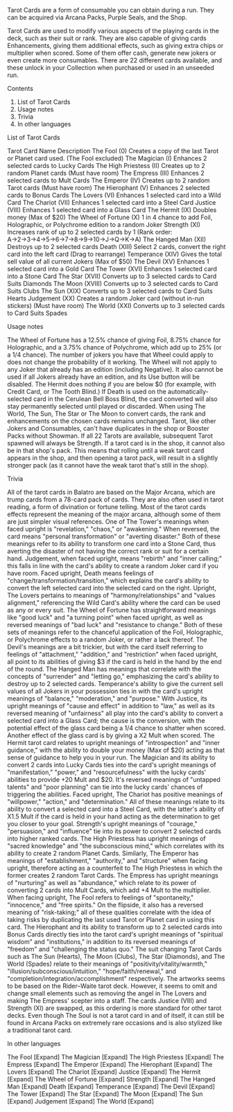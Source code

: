 Tarot Cards are a form of consumable you can obtain during a run. They can be acquired via Arcana Packs, Purple Seals, and the Shop.

Tarot Cards are used to modify various aspects of the playing cards in the deck, such as their suit or rank. They are also capable of giving cards Enhancements, giving them additional effects, such as giving extra chips or multiplier when scored. Some of them offer cash, generate new jokers or even create more consumables. There are 22 different cards available, and these unlock in your Collection when purchased or used in an unseeded run.

Contents

1. List of Tarot Cards
2. Usage notes
3. Trivia
4. In other languages

List of Tarot Cards

Tarot Card Name Description
The Fool (0) Creates a copy of the last Tarot or Planet card used. (The Fool excluded)
The Magician (I) Enhances 2 selected cards to Lucky Cards
The High Priestess (II) Creates up to 2 random Planet cards (Must have room)
The Empress (III) Enhances 2 selected cards to Mult Cards
The Emperor (IV) Creates up to 2 random Tarot cards (Must have room)
The Hierophant (V) Enhances 2 selected cards to Bonus Cards
The Lovers (VI) Enhances 1 selected card into a Wild Card
The Chariot (VII) Enhances 1 selected card into a Steel Card
Justice (VIII) Enhances 1 selected card into a Glass Card
The Hermit (IX) Doubles money (Max of $20)
The Wheel of Fortune (X) 1 in 4 chance to add Foil, Holographic, or Polychrome edition to a random Joker
Strength (XI) Increases rank of up to 2 selected cards by 1 (Rank order: A→2→3→4→5→6→7→8→9→10→J→Q→K→A)
The Hanged Man (XII) Destroys up to 2 selected cards
Death (XIII) Select 2 cards, convert the right card into the left card (Drag to rearrange)
Temperance (XIV) Gives the total sell value of all current Jokers (Max of $50)
The Devil (XV) Enhances 1 selected card into a Gold Card
The Tower (XVI) Enhances 1 selected card into a Stone Card
The Star (XVII) Converts up to 3 selected cards to Card Suits Diamonds
The Moon (XVIII) Converts up to 3 selected cards to Card Suits Clubs
The Sun (XIX) Converts up to 3 selected cards to Card Suits Hearts
Judgement (XX) Creates a random Joker card (without in-run stickers) (Must have room)
The World (XXI) Converts up to 3 selected cards to Card Suits Spades

Usage notes

The Wheel of Fortune has a 12.5% chance of giving Foil, 8.75% chance for Holographic, and a 3.75% chance of Polychrome, which add up to 25% (or a 1/4 chance). The number of jokers you have that Wheel could apply to does not change the probability of it working. The Wheel will not apply to any Joker that already has an edition (including Negative). It also cannot be used if all Jokers already have an edition, and its Use button will be disabled.
The Hermit does nothing if you are below $0 (for example, with Credit Card, or The Tooth Blind.)
If Death is used on the automatically-selected card in the Cerulean Bell Boss Blind, the card converted will also stay permanently selected until played or discarded.
When using The World, The Sun, The Star or The Moon to convert cards, the rank and enhancements on the chosen cards remains unchanged.
Tarot, like other Jokers and Consumables, can't have duplicates in the shop or Booster Packs without Showman. If all 22 Tarots are available, subsequent Tarot spawned will always be Strength.
If a tarot card is in the shop, it cannot also be in that shop's pack. This means that rolling until a weak tarot card appears in the shop, and then opening a tarot pack, will result in a slightly stronger pack (as it cannot have the weak tarot that's still in the shop).

Trivia

All of the tarot cards in Balatro are based on the Major Arcana, which are trump cards from a 78-card pack of cards. They are also often used in tarot reading, a form of divination or fortune telling. Most of the tarot cards effects represent the meaning of the major arcana, although some of them are just simpler visual references.
One of The Tower's meanings when faced upright is "revelation," "chaos," or "awakening." When reversed, the card means "personal transformation" or "averting disaster." Both of these meanings refer to its ability to transform one card into a Stone Card, thus averting the disaster of not having the correct rank or suit for a certain hand.
Judgement, when faced upright, means "rebirth" and "inner calling;" this falls in line with the card's ability to create a random Joker card if you have room.
Faced upright, Death means feelings of "change/transformation/transition," which explains the card's ability to convert the left selected card into the selected card on the right.
Upright, The Lovers pertains to meanings of "harmony/relationships" and "values alignment," referencing the Wild Card's ability where the card can be used as any or every suit.
The Wheel of Fortune has straightforward meanings like "good luck" and "a turning point" when faced upright, as well as reversed meanings of "bad luck" and "resistance to change." Both of these sets of meanings refer to the chanceful application of the Foil, Holographic, or Polychrome effects to a random Joker, or rather a lack thereof.
The Devil's meanings are a bit trickier, but with the card itself referring to feelings of "attachment," "addition," and "restriction" when faced upright, all point to its abilities of giving $3 if the card is held in the hand by the end of the round.
The Hanged Man has meanings that correlate with the concepts of "surrender" and "letting go," emphasizing the card's ability to destroy up to 2 selected cards.
Temperance's ability to give the current sell values of all Jokers in your possession ties in with the card's upright meanings of "balance," "moderation," and "purpose."
With Justice, its upright meanings of "cause and effect" in addition to "law," as well as its reversed meaning of "unfairness" all play into the card's ability to convert a selected card into a Glass Card; the cause is the conversion, with the potential effect of the glass card being a 1/4 chance to shatter when scored.
Another effect of the glass card is by giving a X2 Mult when scored.
The Hermit tarot card relates to upright meanings of "introspection" and "inner guidance," with the ability to double your money (Max of $20) acting as that sense of guidance to help you in your run.
The Magician and its ability to convert 2 cards into Lucky Cards ties into the card's upright meanings of "manifestation," "power," and "resourcefulness" with the lucky cards' abilities to provide +20 Mult and $20.
It's reversed meanings of "untapped talents" and "poor planning" can tie into the lucky cards' chances of triggering the abilities.
Faced upright, The Chariot has positive meanings of "willpower," "action," and "determination." All of these meanings relate to its ability to convert a selected card into a Steel Card, with the latter's ability of X1.5 Mult if the card is held in your hand acting as the determination to get you closer to your goal.
Strength's upright meanings of "courage," "persuasion," and "influence" tie into its power to convert 2 selected cards into higher ranked cards.
The High Priestess has upright meanings of "sacred knowledge" and "the subconscious mind," which correlates with its ability to create 2 random Planet Cards.
Similarly, The Emperor has meanings of "establishment," "authority," and "structure" when facing upright, therefore acting as a counterfeit to The High Priestess in which the former creates 2 random Tarot Cards.
The Empress has upright meanings of "nurturing" as well as "abundance," which relate to its power of converting 2 cards into Mult Cards, which add +4 Mult to the multiplier.
When facing upright, The Fool refers to feelings of "spontaneity," "innocence," and "free spirits." On the flipside, it also has a reversed meaning of "risk-taking;" all of these qualities correlate with the idea of taking risks by duplicating the last used Tarot or Planet card in using this card.
The Hierophant and its ability to transform up to 2 selected cards into Bonus Cards directly ties into the tarot card's upright meanings of "spiritual wisdom" and "institutions," in addition to its reversed meanings of "freedom" and "challenging the status quo."
The suit changing Tarot Cards such as The Sun (Hearts), The Moon (Clubs), The Star (Diamonds), and The World (Spades) relate to their meanings of "positivity/vitality/warmth," "illusion/subconscious/intuition," "hope/faith/renewal," and "completion/integration/accomplishment" respectively.
The artworks seems to be based on the Rider–Waite tarot deck.
However, it seems to omit and change small elements such as removing the angel in The Lovers and making The Empress' scepter into a staff.
The cards Justice (VIII) and Strength (XI) are swapped, as this ordering is more standard for other tarot decks.
Even though The Soul is not a tarot card in and of itself, it can still be found in Arcana Packs on extremely rare occasions and is also stylized like a traditional tarot card.

In other languages

The Fool [Expand]
The Magician [Expand]
The High Priestess [Expand]
The Empress [Expand]
The Emperor [Expand]
The Hierophant [Expand]
The Lovers [Expand]
The Chariot [Expand]
Justice [Expand]
The Hermit [Expand]
The Wheel of Fortune [Expand]
Strength [Expand]
The Hanged Man [Expand]
Death [Expand]
Temperance [Expand]
The Devil [Expand]
The Tower [Expand]
The Star [Expand]
The Moon [Expand]
The Sun [Expand]
Judgement [Expand]
The World [Expand]